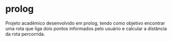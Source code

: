 # prolog
Projeto acadêmico desenvolvido em prolog, tendo como objetivo encontrar uma rota que liga dois pontos informados pelo usuário e calcular a distância da rota percorrida.
